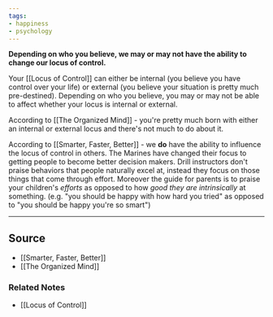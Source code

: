 ```yaml
---
tags:
- happiness
- psychology
---
```

**Depending on who you believe, we may or may not have the ability to change our locus of control.**

Your [[Locus of Control]] can either be internal (you believe you have control over your life) or external (you believe your situation is pretty much pre-destined). Depending on who you believe, you may or may not be able to affect whether your locus is internal or external.

According to [[The Organized Mind]] - you're pretty much born with either an internal or external locus and there's not much to do about it.

According to [[Smarter, Faster, Better]] - we **do** have the ability to influence the locus of control in others. The Marines have changed their focus to getting people to become better decision makers. Drill instructors don't praise behaviors that people naturally excel at, instead they focus on those things that come through effort. Moreover the guide for parents is to praise your children's *efforts* as opposed to how *good they are intrinsically* at something. (e.g. "you should be happy with how hard you tried" as opposed to "you should be happy you're so smart")

---

## Source
- [[Smarter, Faster, Better]]
- [[The Organized Mind]]

### Related Notes
- [[Locus of Control]]
